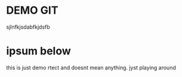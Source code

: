 # DEMO GIT

sjlnfkjsdabfkjdsfb

# ipsum below
this is just demo rtect and doesnt mean anything.
jyst playing around